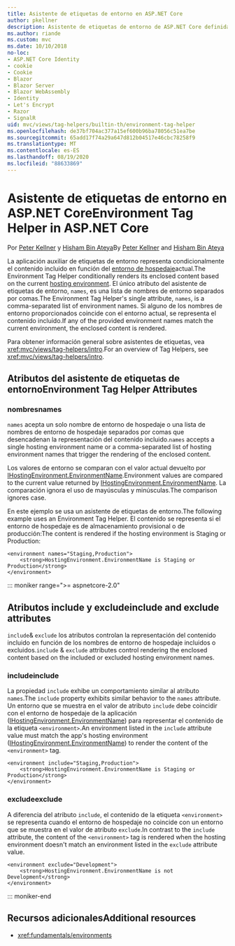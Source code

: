 ```yaml
---
title: Asistente de etiquetas de entorno en ASP.NET Core
author: pkellner
description: Asistente de etiquetas de entorno de ASP.NET Core definida con todas las propiedades
ms.author: riande
ms.custom: mvc
ms.date: 10/10/2018
no-loc:
- ASP.NET Core Identity
- cookie
- Cookie
- Blazor
- Blazor Server
- Blazor WebAssembly
- Identity
- Let's Encrypt
- Razor
- SignalR
uid: mvc/views/tag-helpers/builtin-th/environment-tag-helper
ms.openlocfilehash: de37bf704ac377a15ef600b96ba78056c51ea7be
ms.sourcegitcommit: 65add17f74a29a647d812b04517e46cbc78258f9
ms.translationtype: MT
ms.contentlocale: es-ES
ms.lasthandoff: 08/19/2020
ms.locfileid: "88633869"
---
```

# <a name="environment-tag-helper-in-aspnet-core"></a><span data-ttu-id="b062e-103">Asistente de etiquetas de entorno en ASP.NET Core</span><span class="sxs-lookup"><span data-stu-id="b062e-103">Environment Tag Helper in ASP.NET Core</span></span>

<span data-ttu-id="b062e-104">Por [Peter Kellner](https://peterkellner.net) y [Hisham Bin Ateya](https://twitter.com/hishambinateya)</span><span class="sxs-lookup"><span data-stu-id="b062e-104">By [Peter Kellner](https://peterkellner.net) and [Hisham Bin Ateya](https://twitter.com/hishambinateya)</span></span>

<span data-ttu-id="b062e-105">La aplicación auxiliar de etiquetas de entorno representa condicionalmente el contenido incluido en función del [entorno de hospedaje](xref:fundamentals/environments)actual.</span><span class="sxs-lookup"><span data-stu-id="b062e-105">The Environment Tag Helper conditionally renders its enclosed content based on the current [hosting environment](xref:fundamentals/environments).</span></span> <span data-ttu-id="b062e-106">El único atributo del asistente de etiquetas de entorno, `names`, es una lista de nombres de entorno separados por comas.</span><span class="sxs-lookup"><span data-stu-id="b062e-106">The Environment Tag Helper's single attribute, `names`, is a comma-separated list of environment names.</span></span> <span data-ttu-id="b062e-107">Si alguno de los nombres de entorno proporcionados coincide con el entorno actual, se representa el contenido incluido.</span><span class="sxs-lookup"><span data-stu-id="b062e-107">If any of the provided environment names match the current environment, the enclosed content is rendered.</span></span>

<span data-ttu-id="b062e-108">Para obtener información general sobre asistentes de etiquetas, vea <xref:mvc/views/tag-helpers/intro>.</span><span class="sxs-lookup"><span data-stu-id="b062e-108">For an overview of Tag Helpers, see <xref:mvc/views/tag-helpers/intro>.</span></span>

## <a name="environment-tag-helper-attributes"></a><span data-ttu-id="b062e-109">Atributos del asistente de etiquetas de entorno</span><span class="sxs-lookup"><span data-stu-id="b062e-109">Environment Tag Helper Attributes</span></span>

### <a name="names"></a><span data-ttu-id="b062e-110">nombres</span><span class="sxs-lookup"><span data-stu-id="b062e-110">names</span></span>

<span data-ttu-id="b062e-111">`names` acepta un solo nombre de entorno de hospedaje o una lista de nombres de entorno de hospedaje separados por comas que desencadenan la representación del contenido incluido.</span><span class="sxs-lookup"><span data-stu-id="b062e-111">`names` accepts a single hosting environment name or a comma-separated list of hosting environment names that trigger the rendering of the enclosed content.</span></span>

<span data-ttu-id="b062e-112">Los valores de entorno se comparan con el valor actual devuelto por [IHostingEnvironment.EnvironmentName](xref:Microsoft.AspNetCore.Hosting.IHostingEnvironment.EnvironmentName*).</span><span class="sxs-lookup"><span data-stu-id="b062e-112">Environment values are compared to the current value returned by [IHostingEnvironment.EnvironmentName](xref:Microsoft.AspNetCore.Hosting.IHostingEnvironment.EnvironmentName*).</span></span> <span data-ttu-id="b062e-113">La comparación ignora el uso de mayúsculas y minúsculas.</span><span class="sxs-lookup"><span data-stu-id="b062e-113">The comparison ignores case.</span></span>

<span data-ttu-id="b062e-114">En este ejemplo se usa un asistente de etiquetas de entorno.</span><span class="sxs-lookup"><span data-stu-id="b062e-114">The following example uses an Environment Tag Helper.</span></span> <span data-ttu-id="b062e-115">El contenido se representa si el entorno de hospedaje es de almacenamiento provisional o de producción:</span><span class="sxs-lookup"><span data-stu-id="b062e-115">The content is rendered if the hosting environment is Staging or Production:</span></span>

```cshtml
<environment names="Staging,Production">
    <strong>HostingEnvironment.EnvironmentName is Staging or Production</strong>
</environment>
```

::: moniker range=">= aspnetcore-2.0"

## <a name="include-and-exclude-attributes"></a><span data-ttu-id="b062e-116">Atributos include y exclude</span><span class="sxs-lookup"><span data-stu-id="b062e-116">include and exclude attributes</span></span>

<span data-ttu-id="b062e-117">`include`& `exclude` los atributos controlan la representación del contenido incluido en función de los nombres de entorno de hospedaje incluidos o excluidos.</span><span class="sxs-lookup"><span data-stu-id="b062e-117">`include` & `exclude` attributes control rendering the enclosed content based on the included or excluded hosting environment names.</span></span>

### <a name="include"></a><span data-ttu-id="b062e-118">include</span><span class="sxs-lookup"><span data-stu-id="b062e-118">include</span></span>

<span data-ttu-id="b062e-119">La propiedad `include` exhibe un comportamiento similar al atributo `names`.</span><span class="sxs-lookup"><span data-stu-id="b062e-119">The `include` property exhibits similar behavior to the `names` attribute.</span></span> <span data-ttu-id="b062e-120">Un entorno que se muestra en el valor de atributo `include` debe coincidir con el entorno de hospedaje de la aplicación ([IHostingEnvironment.EnvironmentName](xref:Microsoft.AspNetCore.Hosting.IHostingEnvironment.EnvironmentName*)) para representar el contenido de la etiqueta `<environment>`.</span><span class="sxs-lookup"><span data-stu-id="b062e-120">An environment listed in the `include` attribute value must match the app's hosting environment ([IHostingEnvironment.EnvironmentName](xref:Microsoft.AspNetCore.Hosting.IHostingEnvironment.EnvironmentName*)) to render the content of the `<environment>` tag.</span></span>

```cshtml
<environment include="Staging,Production">
    <strong>HostingEnvironment.EnvironmentName is Staging or Production</strong>
</environment>
```

### <a name="exclude"></a><span data-ttu-id="b062e-121">exclude</span><span class="sxs-lookup"><span data-stu-id="b062e-121">exclude</span></span>

<span data-ttu-id="b062e-122">A diferencia del atributo `include`, el contenido de la etiqueta `<environment>` se representa cuando el entorno de hospedaje no coincide con un entorno que se muestra en el valor de atributo `exclude`.</span><span class="sxs-lookup"><span data-stu-id="b062e-122">In contrast to the `include` attribute, the content of the `<environment>` tag is rendered when the hosting environment doesn't match an environment listed in the `exclude` attribute value.</span></span>

```cshtml
<environment exclude="Development">
    <strong>HostingEnvironment.EnvironmentName is not Development</strong>
</environment>
```

::: moniker-end

## <a name="additional-resources"></a><span data-ttu-id="b062e-123">Recursos adicionales</span><span class="sxs-lookup"><span data-stu-id="b062e-123">Additional resources</span></span>

* <xref:fundamentals/environments>

